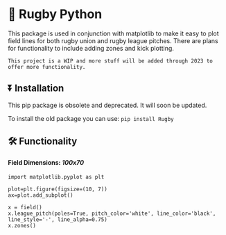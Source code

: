 # 🏉 Rugby Python
This package is used in conjunction with matplotlib to make it easy to plot field lines for both rugby union and rugby league pitches. There are plans for functionality to include adding zones and kick plotting. 

``` This project is a WIP and more stuff will be added through 2023 to offer more functionality. ``` 

## ⏬ Installation

This pip package is obsolete and deprecated. It will soon be updated. 

To install the old package you can use: ``` pip install Rugby ```

## 🛠️ Functionality
#### Field Dimensions: *100x70*
```
import matplotlib.pyplot as plt

plot=plt.figure(figsize=(10, 7))
ax=plot.add_subplot()

x = field()
x.league_pitch(poles=True, pitch_color='white', line_color='black', line_style='-', line_alpha=0.75)  
x.zones()
```
